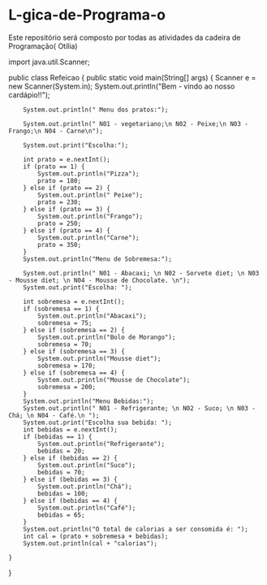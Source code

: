 # L-gica-de-Programa-o
Este repositório será composto por todas as atividades da cadeira de Programação( Otília)


import java.util.Scanner;

public class Refeicao {
    public static void main(String[] args) {
        Scanner e = new Scanner(System.in);
        System.out.println("Bem - vindo ao nosso cardápio!!");

        System.out.println(" Menu dos pratos:");

        System.out.println(" N01 - vegetariano;\n N02 - Peixe;\n N03 - Frango;\n N04 - Carne\n");

        System.out.print("Escolha:");

        int prato = e.nextInt();
        if (prato == 1) {
            System.out.println("Pizza");
            prato = 180;
        } else if (prato == 2) {
            System.out.println(" Peixe");
            prato = 230;
        } else if (prato == 3) {
            System.out.println("Frango");
            prato = 250;
        } else if (prato == 4) {
            System.out.println("Carne");
            prato = 350;
        }
        System.out.println("Menu de Sobremesa:");

        System.out.println(" N01 - Abacaxi; \n N02 - Sorvete diet; \n N03 - Mousse diet; \n N04 - Mousse de Chocolate. \n");
        System.out.print("Escolha: ");

        int sobremesa = e.nextInt();
        if (sobremesa == 1) {
            System.out.println("Abacaxi");
            sobremesa = 75;
        } else if (sobremesa == 2) {
            System.out.println("Bolo de Morango");
            sobremesa = 70;
        } else if (sobremesa == 3) {
            System.out.println("Mousse diet");
            sobremesa = 170;
        } else if (sobremesa == 4) {
            System.out.println("Mousse de Chocolate");
            sobremesa = 200;
        }
        System.out.println("Menu Bebidas:");
        System.out.println(" N01 - Refrigerante; \n N02 - Suco; \n N03 - Chá; \n N04 - Café.\n ");
        System.out.print("Escolha sua bebida: ");
        int bebidas = e.nextInt();
        if (bebidas == 1) {
            System.out.println("Refrigerante");
            bebidas = 20;
        } else if (bebidas == 2) {
            System.out.println("Suco");
            bebidas = 70;
        } else if (bebidas == 3) {
            System.out.println("Chá");
            bebidas = 100;
        } else if (bebidas == 4) {
            System.out.println("Café");
            bebidas = 65;
        }
        System.out.println("O total de calorias a ser consomida é: ");
        int cal = (prato + sobremesa + bebidas);
        System.out.println(cal + "calorias");

    }
}

